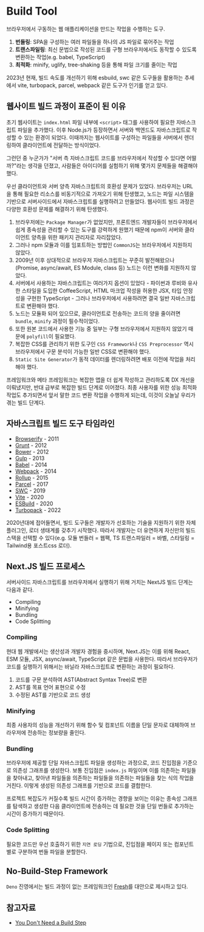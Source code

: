 # Build Tool

브라우저에서 구동하는 웹 애플리케이션을 만드는 작업을 수행하는 도구.

1. **번들링**: SPA을 구성하는 여러 파일들을 하나의 JS 파일로 묶어주는 작업
2. **트랜스파일링**: 최신 문법으로 작성된 코드를 구형 브라우저에서도 동작할 수 있도록 변환하는 작업(e.g. babel, TypeScript)
3. **최적화**: minify, uglify, tree-shaking 등을 통해 파일 크기를 줄이는 작업

2023년 현재, 빌드 속도를 개선하기 위해 esbuild, swc 같은 도구들을 활용하는 추세에서 vite, turbopack, parcel, webpack 같은 도구가 인기를 얻고 있다.

## 웹사이트 빌드 과정이 표준이 된 이유

초기 웹사이트는 `index.html` 파일 내부에 `<script>` 태그를 사용하여 필요한 자바스크립트 파일을 추가했다. 이후 Node.js가 등장하면서 서버와 백엔드도 자바스크립트로 작성할 수 있는 환경이 되었다. 이때까지는 웹사이트를 구성하는 파일들을 서버에서 렌더링하여 클라이언트에 전달하는 방식이었다.

그런던 중 누군가가 "서버 측 자바스크립트 코드를 브라우저에서 작성할 수 있다면 어떨까?"라는 생각을 던졌고, 사람들은 아이디어를 실험하기 위해 몇가지 문제들을 해결해야 했다.

우선 클라이언트와 서버 양측 자바스크립트의 호환성 문제가 있었다. 브라우저는 URL을 통해 필요한 리소스를 비동기적으로 가져오기 위해 탄생했고, 노드는 파일 시스템을 기반으로 서버사이드에서 자바스크립트를 실행하려고 만들었다. 웹사이트 빌드 과정은 다양한 호환성 문제를 해결하기 위해 탄생했다.

1. 브라우저에는 `Package Manager`가 없었지만, 프론트엔드 개발자들이 브라우저에서 쉽게 종속성을 관리할 수 있는 도구를 강력하게 원했기 때문에 npm이 서버와 클라이언트 양측을 위한 패키지 관리자로 자리잡았다.
2. 그러나 npm 모듈과 이를 임포트하는 방법인 `CommonJS`는 브라우저에서 지원하지 않았다.
3. 2009년 이후 상대적으로 브라우저 자바스크립트는 꾸준히 발전해왔으나(Promise, async/await, ES Module, class 등) 노드는 이런 변화를 지원하지 않았다.
4. 서버에서 사용하는 자바스크립트는 여러가지 옵션이 있었다 - 파이썬과 루비와 유사한 스타일을 도입한 CoffeeScript, HTML 마크업 작성을 허용한 JSX, 타입 안정성을 구현한 TypeScript - 그러나 브라우저에서 사용하려면 결국 일반 자바스크립트로 변환해야 했다.
5. 노드는 모듈화 되어 있으므로, 클라이언트로 전송하는 코드의 양을 줄이려면 `bundle`, `minify` 과정이 필수적이었다.
6. 또한 원본 코드에서 사용한 기능 중 일부는 구형 브라우저에서 지원하지 않았기 때문에 `polyfill`이 필요했다.
7. 복잡한 CSS를 관리하기 위한 도구인 `CSS Framework`나 `CSS Preprocessor` 역시 브라우저에서 구문 분석이 가능한 일반 CSS로 변환해야 했다.
8. `Static Site Generator`가 동적 데이터를 렌더링하려면 배포 이전에 작업을 처리해야 했다.

프레임워크와 메타 프레임워크는 복잡한 앱을 더 쉽게 작성하고 관리하도록 DX 개선을 이뤄냈지만, 반대 급부로 복잡한 빌드 단계로 이어졌다. 최종 사용자를 위한 성능 최적화 작업도 추가되면서 앞서 말한 코드 변환 작업을 수행하게 되는데, 이것이 오늘날 우리가 겪는 빌드 단계다.

## 자바스크립트 빌드 도구 타임라인

* [Browserify](https://browserify.org/) - 2011
* [Grunt](https://gruntjs.com/) - 2012
* [Bower](https://bower.io/) - 2012
* [Gulp](https://gulpjs.com/) - 2013
* [Babel](https://babeljs.io/) - 2014
* [Webpack](https://webpack.js.org/) - 2014
* [Rollup](https://rollupjs.org/) - 2015
* [Parcel](https://parceljs.org/) - 2017
* [SWC](https://swc.rs/) - 2019
* [Vite](https://vitejs.dev/) - 2020
* [ESBuild](https://esbuild.github.io/) - 2020
* [Turbopack](https://turbo.build/pack) - 2022

2020년대에 접어들면서, 빌드 도구들은 개발자가 선호하는 기술을 지원하기 위한 자체 플러그인, 로더 생태계를 갖추기 시작했다. 따라서 개발자는 더 유연하게 자신만의 빌드 스택을 선택할 수 있다(e.g. 모듈 번들러 = 웹팩, TS 트랜스파일러 = 바벨, 스타일링 = Tailwind용 포스트css 로더).

## Next.JS 빌드 프로세스

서버사이드 자바스크립트를 브라우저에서 실행하기 위해 거치는 NextJS 빌드 단계는 다음과 같다.

* Compiling
* Minifying
* Bundling
* Code Splitting

### Compiling

현대 웹 개발에서는 생산성과 개발자 경험을 중시하며, Next.JS는 이를 위해 React, ESM 모듈, JSX, async/await, TypeScript 같은 문법을 사용한다. 따라서 브라우저가 코드를 실행하기 위해서는 바닐라 자바스크립트로 변환하는 과정이 필요하다.

1. 코드를 구문 분석하여 AST(Abstract Syntax Tree)로 변환
2. AST를 목표 언어 표현으로 수정
3. 수정된 AST를 기반으로 코드 생성

### Minifying

최종 사용자의 성능을 개선하기 위해 함수 및 컴포넌트 이름을 단일 문자로 대체하여 브라우저에 전송하는 정보량을 줄인다.

### Bundling

브라우저에 제공할 단일 자바스크립트 파일을 생성하는 과정으로, 코드 진입점을 기준으로 의존성 그래프를 생성한다. 보통 진입점은 `index.js` 파일이며 이를 의존하는 파일들을 찾아내고, 찾아낸 파일들을 의존하는 파일들을 의존하는 파일들을 찾는 식의 작업을 거친다. 이렇게 생성된 의존성 그래프를 기반으로 코드를 결합한다.

프로젝트 복잡도가 커질수록 빌드 시간이 증가하는 경향을 보이는 이유는 종속성 그래프를 탐색하고 생성한 다음 클라이언트에 전송하는 데 필요한 것을 단일 번들로 추가하는 시간이 증가하기 때문이다.

### Code Splitting

필요한 코드만 우선 호출하기 위한 `지연 로딩` 기법으로, 진입점을 페이지 또는 컴포넌트 별로 구분하여 번들 파일을 분할한다.

## No-Build-Step Framework

`Deno` 진영에서는 빌드 과정이 없는 프레임워크인 [Fresh](https://fresh.deno.dev/)를 대안으로 제시하고 있다.

## 참고자료

* [You Don't Need a Build Step](https://deno.com/blog/you-dont-need-a-build-step)
